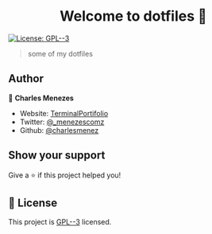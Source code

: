 <h1 align="center">Welcome to dotfiles 👋</h1>
<p>
  <a href="https://www.gnu.org/licenses/gpl-3.0.pt-br.html" target="_blank">
    <img alt="License: GPL--3" src="https://img.shields.io/badge/License-GPL--3-yellow.svg" />
  </a>
</p>

> some of my dotfiles

## Author

👤 **Charles Menezes**

* Website: <a href=https://charlesmenez.github.io>TerminalPortifolio</a>
* Twitter: [@_menezescomz](https://twitter.com/_menezescomz)
* Github: [@charlesmenez](https://github.com/charlesmenez)

## Show your support

Give a ⭐️ if this project helped you!

## 📝 License

This project is [GPL--3](https://www.gnu.org/licenses/gpl-3.0.pt-br.html) licensed.

